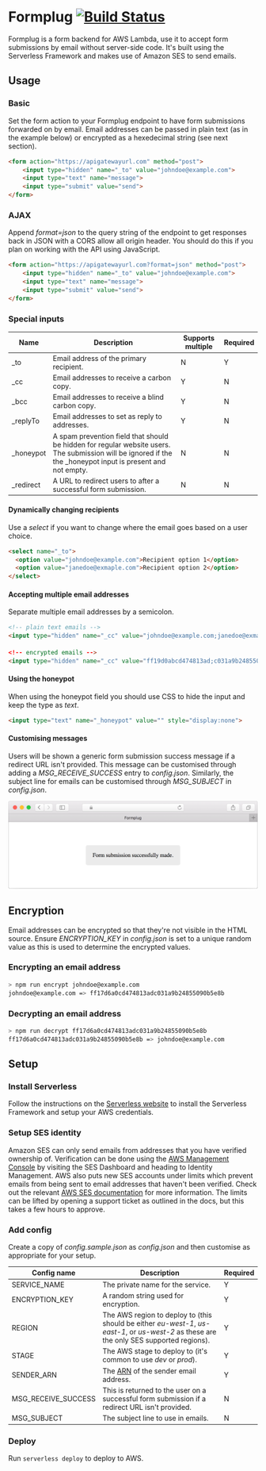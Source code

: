 # Formplug [![Build Status](https://travis-ci.org/danielireson/formplug-serverless.svg?branch=master)](https://travis-ci.org/danielireson/formplug-serverless)
Formplug is a form backend for AWS Lambda, use it to accept form submissions by email without server-side code. It's built using the Serverless Framework and makes use of Amazon SES to send emails.

## Usage
### Basic
Set the form action to your Formplug endpoint to have form submissions forwarded on by email. Email addresses can be passed in plain text (as in the example below) or encrypted as a hexedecimal string (see next section).
``` html
<form action="https://apigatewayurl.com" method="post">
    <input type="hidden" name="_to" value="johndoe@example.com">
    <input type="text" name="message">
    <input type="submit" value="send">
</form>
```

### AJAX
Append *format=json* to the query string of the endpoint to get responses back in JSON with a CORS allow all origin header. You should do this if you plan on working with the API using JavaScript.
``` html
<form action="https://apigatewayurl.com?format=json" method="post">
    <input type="hidden" name="_to" value="johndoe@example.com">
    <input type="text" name="message">
    <input type="submit" value="send">
</form>
```

### Special inputs
Name | Description | Supports multiple | Required 
--- | --- | --- | ---
_to | Email address of the primary recipient. | N | Y
_cc | Email addresses to receive a carbon copy. | Y | N
_bcc | Email addresses to receive a blind carbon copy. | Y | N
_replyTo | Email addresses to set as reply to addresses. | Y | N
_honeypot | A spam prevention field that should be hidden for regular website users. The submission will be ignored if the the _honeypot input is present and not empty. | N | N
_redirect | A URL to redirect users to after a successful form submission. | N | N

#### Dynamically changing recipients
Use a *select* if you want to change where the email goes based on a user choice.
``` html
<select name="_to">
  <option value="johndoe@example.com">Recipient option 1</option>
  <option value="janedoe@exmaple.com">Recipient option 2</option>
</select>
```

#### Accepting multiple email addresses
Separate multiple email addresses by a semicolon.

``` html
<!-- plain text emails -->
<input type="hidden" name="_cc" value="johndoe@example.com;janedoe@exmaple.com"

<!-- encrypted emails -->
<input type="hidden" name="_cc" value="ff19d0abcd474813ad;c031a9b24855090b5e8b">
```

#### Using the honeypot
When using the honeypot field you should use CSS to hide the input and keep the type as *text*.

``` html
<input type="text" name="_honeypot" value="" style="display:none">
```

#### Customising messages
Users will be shown a generic form submission success message if a redirect URL isn't provided. This message can be customised through adding a *MSG_RECEIVE_SUCCESS* entry to *config.json*. Similarly, the subject line for emails can be customised through *MSG_SUBJECT* in *config.json*.

![Submission preview](readme-screenshot.png)

## Encryption
Email addresses can be encrypted so that they're not visible in the HTML source. Ensure *ENCRYPTION_KEY* in *config.json* is set to a unique random value as this is used to determine the encrypted values.

### Encrypting an email address
``` bash
> npm run encrypt johndoe@example.com
johndoe@example.com => ff17d6a0cd474813adc031a9b24855090b5e8b
```

### Decrypting an email address
``` bash
> npm run decrypt ff17d6a0cd474813adc031a9b24855090b5e8b
ff17d6a0cd474813adc031a9b24855090b5e8b => johndoe@example.com
```

## Setup
### Install Serverless
Follow the instructions on the [Serverless website](https://serverless.com/framework/docs/providers/aws/guide/installation) to install the Serverless Framework and setup your AWS credentials.

### Setup SES identity
Amazon SES can only send emails from addresses that you have verified ownership of. Verification can be done using the [AWS Management Console](aws.amazon.com) by visiting the SES Dashboard and heading to Identity Management. AWS also puts new SES accounts under limits which prevent emails from being sent to email addresses that haven't been verified. Check out the relevant [AWS SES documentation](http://docs.aws.amazon.com/ses/latest/DeveloperGuide/request-production-access.html) for more information. The limits can be lifted by opening a support ticket as outlined in the docs, but this takes a few hours to approve.

### Add config
Create a copy of *config.sample.json* as *config.json* and then customise as appropriate for your setup.

Config name | Description | Required
--- | --- | ---
SERVICE_NAME | The private name for the service. | Y
ENCRYPTION_KEY | A random string used for encryption. | Y
REGION | The AWS region to deploy to (this should be either *eu-west-1*, *us-east-1*, or *us-west-2* as these are the only SES supported regions). | Y
STAGE | The AWS stage to deploy to (it's common to use *dev* or *prod*). | Y
SENDER_ARN | The [ARN](http://docs.aws.amazon.com/general/latest/gr/aws-arns-and-namespaces.html) of the sender email address. | Y
MSG_RECEIVE_SUCCESS | This is returned to the user on a successful form submission if a redirect URL isn't provided. | N
MSG_SUBJECT | The subject line to use in emails. | N

### Deploy
Run `serverless deploy` to deploy to AWS.
